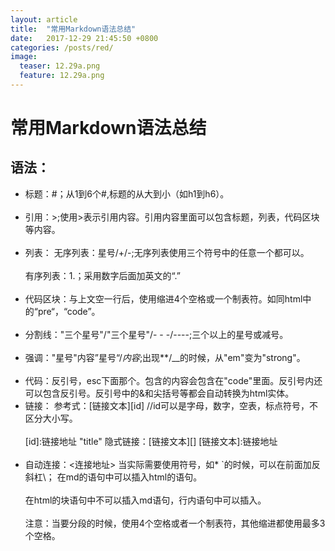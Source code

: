 ```yaml
---
layout: article
title:  "常用Markdown语法总结"
date:   2017-12-29 21:45:50 +0800
categories: /posts/red/
image:
  teaser: 12.29a.png
  feature: 12.29a.png
---
```



# 常用Markdown语法总结










## 语法：
- 标题：#；从1到6个#,标题的从大到小（如h1到h6）。<br><br>
- 引用：>;使用>表示引用内容。引用内容里面可以包含标题，列表，代码区块等内容。<br><br>
- 列表：
无序列表：星号/+/-;无序列表使用三个符号中的任意一个都可以。<br><br>
有序列表：1.；采用数字后面加英文的“.”<br><br>
- 代码区块：与上文空一行后，使用缩进4个空格或一个制表符。如同html中的“pre“，“code”。<br><br>
- 分割线："三个星号"/"三个星号"/- - -/----;三个以上的星号或减号。<br><br>
- 强调："星号"内容”星号“/_内容_;出现**/__的时候，从"em"变为"strong"。<br><br>
- 代码：反引号，esc下面那个。包含的内容会包含在"code"里面。反引号内还可以包含反引号。反引号中的&和尖括号等都会自动转换为html实体。
- 链接：
参考式：[链接文本][id]   //id可以是字母，数字，空表，标点符号，不区分大小写。<br><br>
[id]:链接地址 "title"
隐式链接：[链接文本][]
[链接文本]:链接地址<br><br>
- 自动连接：<连接地址>
当实际需要使用符号，如* `的时候，可以在前面加反斜杠\；
在md的语句中可以插入html的语句。<br><br>
在html的块语句中不可以插入md语句，行内语句中可以插入。<br><br>
注意：当要分段的时候，使用4个空格或者一个制表符，其他缩进都使用最多3个空格。
